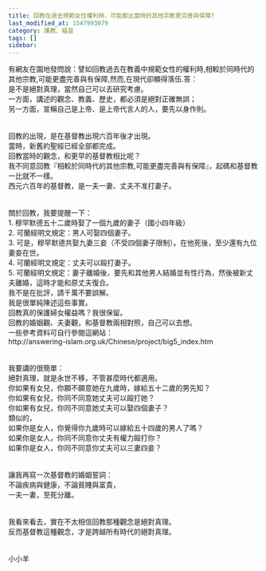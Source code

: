```yaml
---
title: 回教在過去規範女性權利時，可能都比當時的其他宗教更完善與保障?
last_modified_at: 1547993079
category: 護教、福音
tags: []
sidebar: 
---
```


<p>有網友在園地發問說：譬如回教過去在教義中規範女性的權利時,相較於同時代的其他宗教,可能更盡完善與有保障,然而,在現代卻顯得落伍.<!--more-->答：<br/>是不是絕對真理，當然自己可以去研究考慮。<br/>一方面，講述的觀念、教義、歷史，都必須是絕對正確無誤；<br/>另一方面，宣稱自己是上帝、是上帝代言人的人，要先以身作則。<br/><br/><br/>回教的出現，是在基督教出現六百年後才出現。<br/>當時，新舊約聖經已經全部都完成。<br/>回教當時的觀念，和更早的基督教相比呢？<br/>我不同意回教『相較於同時代的其他宗教,可能更盡完善與有保障』，起碼和基督教一比就不一樣。<br/>西元六百年的基督教，是一夫一妻、丈夫不准打妻子。<br/><br/><br/>關於回教，我要提醒一下：<br/>1. 穆罕默德五十二歲時娶了一個九歲的妻子（國小四年級）<br/>2. 可蘭經明文規定：男人可娶四個妻子。<br/>3. 可是，穆罕默德共娶九妻三妾（不受四個妻子限制）。在他死後，至少還有九位妻妾在世。<br/>4. 可蘭經明文規定：丈夫可以毆打妻子。<br/>5. 可蘭經明文規定：妻子離婚後，要先和其他男人結婚並有性行為，然後被新丈夫離婚，這時才能和原丈夫復合。<br/>我不是在批評，請千萬不要誤解。<br/>我是很單純陳述這些事實。<br/>回教真的保護婦女權益嗎？我很保留。<br/>回教的婚姻觀、夫妻觀，和基督教兩相對照，自己可以去想。<br/>一些參考資料可自行參閱這網站：<br/>http://answering-islam.org.uk/Chinese/project/big5_index.htm<br/><br/><br/>我要講的很簡單：<br/>絕對真理，就是永世不移，不管甚麼時代都適用。<br/>你如果有女兒，你願不願意她在九歲時，嫁給五十二歲的男先知？<br/>你如果有女兒，你同不同意她丈夫可以毆打她？<br/>你如果有女兒，你同不同意她丈夫可以娶四個妻子？<br/>類似的，<br/>如果你是女人，你覺得你九歲時可以嫁給五十四歲的男人了嗎？<br/>如果你是女人，你同不同意你丈夫有權力毆打你？<br/>如果你是女人，你同不同意你丈夫可以三妻四妾？<br/><br/><br/>讓我再寫一次基督教的婚姻誓詞：<br/>不論疾病與健康，不論貧賤與富貴，<br/>一夫一妻，至死分離。<br/><br/><br/>我看來看去，實在不太相信回教那種觀念是絕對真理。<br/>反而基督教這種觀念，才是跨越所有時代的絕對真理。<br/><br/><br/>小小羊<br/></p>